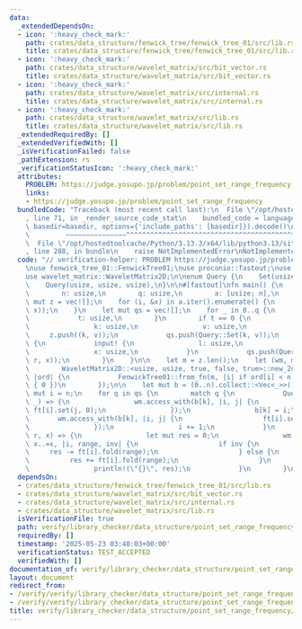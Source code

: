 ```yaml
---
data:
  _extendedDependsOn:
  - icon: ':heavy_check_mark:'
    path: crates/data_structure/fenwick_tree/fenwick_tree_01/src/lib.rs
    title: crates/data_structure/fenwick_tree/fenwick_tree_01/src/lib.rs
  - icon: ':heavy_check_mark:'
    path: crates/data_structure/wavelet_matrix/src/bit_vector.rs
    title: crates/data_structure/wavelet_matrix/src/bit_vector.rs
  - icon: ':heavy_check_mark:'
    path: crates/data_structure/wavelet_matrix/src/internal.rs
    title: crates/data_structure/wavelet_matrix/src/internal.rs
  - icon: ':heavy_check_mark:'
    path: crates/data_structure/wavelet_matrix/src/lib.rs
    title: crates/data_structure/wavelet_matrix/src/lib.rs
  _extendedRequiredBy: []
  _extendedVerifiedWith: []
  _isVerificationFailed: false
  _pathExtension: rs
  _verificationStatusIcon: ':heavy_check_mark:'
  attributes:
    PROBLEM: https://judge.yosupo.jp/problem/point_set_range_frequency
    links:
    - https://judge.yosupo.jp/problem/point_set_range_frequency
  bundledCode: "Traceback (most recent call last):\n  File \"/opt/hostedtoolcache/Python/3.13.3/x64/lib/python3.13/site-packages/onlinejudge_verify/documentation/build.py\"\
    , line 71, in _render_source_code_stat\n    bundled_code = language.bundle(stat.path,\
    \ basedir=basedir, options={'include_paths': [basedir]}).decode()\n          \
    \         ~~~~~~~~~~~~~~~^^^^^^^^^^^^^^^^^^^^^^^^^^^^^^^^^^^^^^^^^^^^^^^^^^^^^^^^^^^^^^^^^^\n\
    \  File \"/opt/hostedtoolcache/Python/3.13.3/x64/lib/python3.13/site-packages/onlinejudge_verify/languages/rust.py\"\
    , line 288, in bundle\n    raise NotImplementedError\nNotImplementedError\n"
  code: "// verification-helper: PROBLEM https://judge.yosupo.jp/problem/point_set_range_frequency\n\
    \nuse fenwick_tree_01::FenwickTree01;\nuse proconio::fastout;\nuse proconio::input;\n\
    use wavelet_matrix::WaveletMatrix2D;\n\nenum Query {\n    Set(usize, usize),\n\
    \    Query(usize, usize, usize),\n}\n\n#[fastout]\nfn main() {\n    input! {\n\
    \        n: usize,\n        q: usize,\n        a: [usize; n],\n    }\n    let\
    \ mut z = vec![];\n    for (i, &x) in a.iter().enumerate() {\n        z.push((i,\
    \ x));\n    }\n    let mut qs = vec![];\n    for _ in 0..q {\n        input! {\n\
    \            t: usize,\n        }\n        if t == 0 {\n            input! {\n\
    \                k: usize,\n                v: usize,\n            }\n       \
    \     z.push((k, v));\n            qs.push(Query::Set(k, v));\n        } else\
    \ {\n            input! {\n                l: usize,\n                r: usize,\n\
    \                x: usize,\n            }\n            qs.push(Query::Query(l,\
    \ r, x));\n        }\n    }\n\n    let m = z.len();\n    let (wm, mut ft) =\n\
    \        WaveletMatrix2D::<usize, usize, true, false, true>::new_2d_with_containers(z,\
    \ |ord| {\n            FenwickTree01::from_fn(m, |i| if ord[i] < n { 1 } else\
    \ { 0 })\n        });\n\n    let mut b = (0..n).collect::<Vec<_>>();\n    let\
    \ mut i = n;\n    for q in qs {\n        match q {\n            Query::Set(k,\
    \ _) => {\n                wm.access_with(b[k], |i, j| {\n                   \
    \ ft[i].set(j, 0);\n                });\n                b[k] = i;\n         \
    \       wm.access_with(b[k], |i, j| {\n                    ft[i].set(j, 1);\n\
    \                });\n                i += 1;\n            }\n            Query::Query(l,\
    \ r, x) => {\n                let mut res = 0;\n                wm.count_with(l..r,\
    \ x..=x, |i, range, inv| {\n                    if inv {\n                   \
    \     res -= ft[i].fold(range);\n                    } else {\n              \
    \          res += ft[i].fold(range);\n                    }\n                });\n\
    \                println!(\"{}\", res);\n            }\n        }\n    }\n}\n"
  dependsOn:
  - crates/data_structure/fenwick_tree/fenwick_tree_01/src/lib.rs
  - crates/data_structure/wavelet_matrix/src/bit_vector.rs
  - crates/data_structure/wavelet_matrix/src/internal.rs
  - crates/data_structure/wavelet_matrix/src/lib.rs
  isVerificationFile: true
  path: verify/library_checker/data_structure/point_set_range_frequency/src/main.rs
  requiredBy: []
  timestamp: '2025-05-23 03:40:03+00:00'
  verificationStatus: TEST_ACCEPTED
  verifiedWith: []
documentation_of: verify/library_checker/data_structure/point_set_range_frequency/src/main.rs
layout: document
redirect_from:
- /verify/verify/library_checker/data_structure/point_set_range_frequency/src/main.rs
- /verify/verify/library_checker/data_structure/point_set_range_frequency/src/main.rs.html
title: verify/library_checker/data_structure/point_set_range_frequency/src/main.rs
---
```

